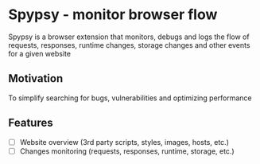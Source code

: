 # Spypsy - monitor browser flow 

Spypsy is a browser extension that monitors, debugs and logs the flow of requests, responses, runtime changes, storage changes and other events for a given website

## Motivation

To simplify searching for bugs, vulnerabilities and optimizing performance

## Features

- [ ] Website overview (3rd party scripts, styles, images, hosts, etc.)
- [ ] Changes monitoring (requests, responses, runtime, storage, etc.)
